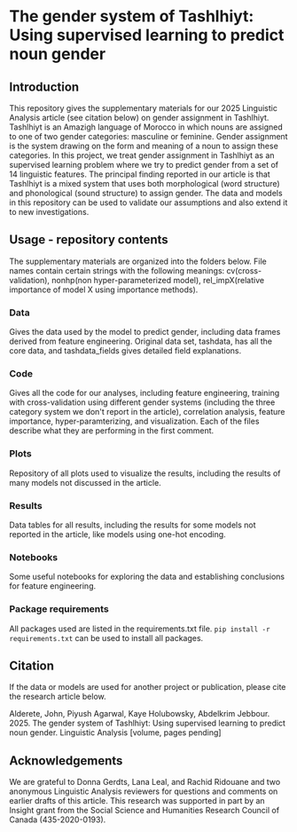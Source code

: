 # The gender system of Tashlhiyt: Using supervised learning to predict noun gender

## Introduction
This repository gives the supplementary materials for our 2025 Linguistic Analysis article (see citation below) on gender assignment in Tashlhiyt. Tashlhiyt is an Amazigh language of Morocco in which nouns are assigned to one of two gender categories: masculine or feminine. Gender assignment is the system drawing on the form and meaning of a noun to assign these categories. In this project, we treat gender assignment in Tashlhiyt as an supervised learning problem where we try to predict gender from a set of 14 linguistic features. The principal finding reported in our article is that Tashlhiyt is a mixed system that uses both morphological (word structure) and phonological (sound structure) to assign gender. The data and models in this repository can be used to validate our assumptions and also extend it to new investigations. 

## Usage - repository contents
The supplementary materials are organized into the folders below. File names contain certain strings with the following meanings: cv(cross-validation), nonhp(non hyper-parameterized model), rel_impX(relative importance of model X using importance methods).

### Data
Gives the data used by the model to predict gender, including data frames derived from feature engineering. Original data set, tashdata, has all the core data, and tashdata_fields gives detailed field explanations.

### Code
Gives all the code for our analyses, including feature engineering, training with cross-validation using different gender systems (including the three category system we don't report in the article), correlation analysis, feature importance, hyper-paramterizing, and visualization. Each of the files describe what they are performing in the first comment.

### Plots
Repository of all plots used to visualize the results, including the results of many models not discussed in the article.

### Results
Data tables for all results, including the results for some models not reported in the article, like models using one-hot encoding.

### Notebooks
Some useful notebooks for exploring the data and establishing conclusions for feature engineering. 

### Package requirements
All packages used are listed in the requirements.txt file. `pip install -r requirements.txt` can be used to install all packages.

## Citation
If the data or models are used for another project or publication, please cite the research article below.

Alderete, John, Piyush Agarwal, Kaye Holubowsky, Abdelkrim Jebbour. 2025. The gender system of Tashlhiyt: Using supervised learning to predict noun gender. Linguistic Analysis [volume, pages pending]

## Acknowledgements
We are grateful to Donna Gerdts, Lana Leal, and Rachid Ridouane and two anonymous Linguistic Analysis reviewers for questions and comments on earlier drafts of this article. This research was supported in part by an Insight grant from the Social Science and Humanities Research Council of Canada (435-2020-0193).
